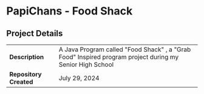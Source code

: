 # PapiChans - Food Shack

## Project Details

|                     |                     |
| ------------------- | --------------------|
| **Description**     | A Java Program called "Food Shack" ,  a "Grab Food" Inspired program project during my Senior High School  |
| **Repository Created**    | July 29, 2024 |
